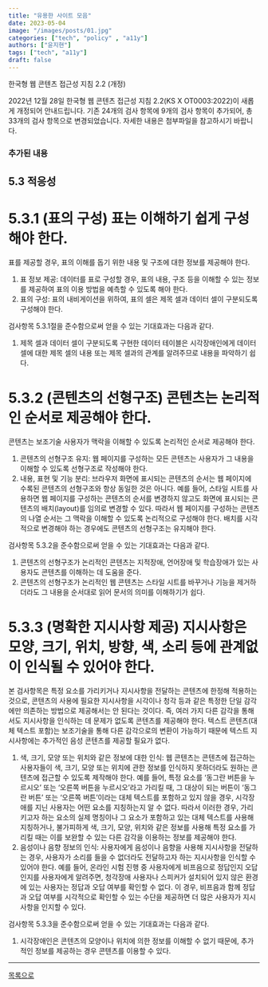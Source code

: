 ```yaml
---
title: "유용한 사이트 모음"
date: 2023-05-04 
image: "/images/posts/01.jpg"
categories: ["tech", "policy" , "a11y"]
authors: ["윤지현"]
tags: ["tech", "a11y"]
draft: false
---
```


한국형 웹 콘텐츠 접근성 지침 2.2 (개정)

2022년 12월 28일 한국형 웹 콘텐츠 접근성 지침 2.2(KS X OT0003:2022)이 새롭게 개정되어 안내드립니다.
기존 24개의 검사 항목에 9개의 검사 항목이 추가되어, 총 33개의 검사 항목으로 변경되었습니다.
자세한 내용은 첨부파일을 참고하시기 바랍니다.


### 추가된 내용  

## 5.3 적응성
# 5.3.1 (표의 구성) 표는 이해하기 쉽게 구성해야 한다.
표를 제공할 경우, 표의 이해를 돕기 위한 내용 및 구조에 대한 정보를 제공해야 한다.
1. 표 정보 제공: 데이터를 표로 구성할 경우, 표의 내용, 구조 등을 이해할 수 있는 정보를 제공하여 표의 이용 방법을 예측할 수 있도록 해야 한다. 
2. 표의 구성: 표의 내비게이션을 위하여, 표의 셀은 제목 셀과 데이터 셀이 구분되도록 구성해야 한다.

검사항목 5.3.1절을 준수함으로써 얻을 수 있는 기대효과는 다음과 같다.

1. 제목 셀과 데이터 셀이 구분되도록 구현한 데이터 테이블은 시각장애인에게 데이터 셀에 대한 제목 셀의 내용 또는 제목 셀과의 관계를 알려주므로 내용을 파악하기 쉽다.

# 5.3.2 (콘텐츠의 선형구조) 콘텐츠는 논리적인 순서로 제공해야 한다.
콘텐츠는 보조기술 사용자가 맥락을 이해할 수 있도록 논리적인 순서로 제공해야 한다. 

1. 콘텐츠의 선형구조 유지: 웹 페이지를 구성하는 모든 콘텐츠는 사용자가 그 내용을 이해할 수 있도록 선형구조로 작성해야 한다. 
2. 내용, 표현 및 기능 분리: 브라우저 화면에 표시되는 콘텐츠의 순서는 웹 페이지에 수록된 콘텐츠의 선형구조와 항상 동일한 것은 아니다. 예를 들어, 스타일 시트를 사용하면 웹 페이지를 구성하는 콘텐츠의 순서를 변경하지 않고도 화면에 표시되는 콘텐츠의 배치(layout)를 임의로 변경할 수 있다. 따라서 웹 페이지를 구성하는 콘텐츠의 나열 순서는 그 맥락을 이해할 수 있도록 논리적으로 구성해야 한다. 배치를 시각적으로 변경해야 하는 경우에도 콘텐츠의 선형구조는 유지해야 한다.

검사항목 5.3.2을 준수함으로써 얻을 수 있는 기대효과는 다음과 같다.

1. 콘텐츠의 선형구조가 논리적인 콘텐츠는 지적장애, 언어장애 및 학습장애가 있는 사용자도 콘텐츠를 이해하는 데 도움을 준다. 
2. 콘텐츠의 선형구조가 논리적인 웹 콘텐츠는 스타일 시트를 바꾸거나 기능을 제거하더라도 그 내용을 순서대로 읽어 문서의 의미를 이해하기가 쉽다.

# 5.3.3 (명확한 지시사항 제공) 지시사항은 모양, 크기, 위치, 방향, 색, 소리 등에 관계없이 인식될 수 있어야 한다.
본 검사항목은 특정 요소를 가리키거나 지시사항을 전달하는 콘텐츠에 한정해 적용하는 것으로, 콘텐츠의 사용에 필요한 지시사항을 시각이나 청각 등과 같은 특정한 단일 감각에만 의존하는 방법으로 제공해서는 안 된다는 것이다. 즉, 여러 가지 다른 감각을 통해서도 지시사항을 인식하는 데 문제가 없도록 콘텐츠를 제공해야 한다. 텍스트 콘텐츠(대체 텍스트 포함)는 보조기술을 통해 다른 감각으로의 변환이 가능하기 때문에 텍스트 지시사항에는 추가적인 음성 콘텐츠를 제공할 필요가 없다. 

1. 색, 크기, 모양 또는 위치와 같은 정보에 대한 인식: 웹 콘텐츠는 콘텐츠에 접근하는 사용자들이 색, 크기, 모양 또는 위치에 관한 정보를 인식하지 못하더라도 원하는 콘텐츠에 접근할 수 있도록 제작해야 한다. 예를 들어, 특정 요소를 ‘동그란 버튼을 누르시오’ 또는 ‘오른쪽 버튼을 누르시오’라고 가리킬 때, 그 대상이 되는 버튼이 ‘동그란 버튼’ 또는 ‘오른쪽 버튼’이라는 대체 텍스트를 포함하고 있지 않을 경우, 시각장애를 지닌 사용자는 어떤 요소를 지칭하는지 알 수 없다. 따라서 이러한 경우, 가리키고자 하는 요소의 실제 명칭이나 그 요소가 포함하고 있는 대체 텍스트를 사용해 지칭하거나, 불가피하게 색, 크기, 모양, 위치와 같은 정보를 사용해 특정 요소를 가리킬 때는 이를 보완할 수 있는 다른 감각을 이용하는 정보를 제공해야 한다.
2. 음성이나 음향 정보의 인식: 사용자에게 음성이나 음향을 사용해 지시사항을 전달하는 경우, 사용자가 소리를 들을 수 없더라도 전달하고자 하는 지시사항을 인식할 수 있어야 한다. 예를 들어, 온라인 시험 진행 중 사용자에게 비프음으로 정답인지 오답인지를 사용자에게 알려주면,  청각장애 사용자나 스피커가 설치되어 있지 않은 환경에 있는 사용자는 정답과 오답 여부를 확인할 수 없다. 이 경우, 비프음과 함께 정답과 오답 여부를 시각적으로 확인할 수 있는 수단을 제공하면 더 많은 사용자가 지시사항을 인지할 수 있다.

검사항목 5.3.3을 준수함으로써 얻을 수 있는 기대효과는 다음과 같다.

1. 시각장애인은 콘텐츠의 모양이나 위치에 의한 정보를 이해할 수 없기 때문에, 추가적인 정보를 제공하는 경우 콘텐츠를 이용할 수 있다.



---
[목록으로](/)
